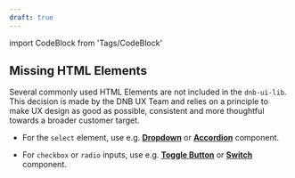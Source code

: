 ```yaml
---
draft: true
---
```


import CodeBlock from 'Tags/CodeBlock'

## Missing HTML Elements

Several commonly used HTML Elements are not included in the `dnb-ui-lib`. This decision is made by the DNB UX Team and relies on a principle to make UX design as good as possible, consistent and more thoughtful towards a broader customer target.

- For the `select` element, use e.g. [**Dropdown**](/uilib/components/dropdown) or [**Accordion**](/uilib/components/accordion) component.

- For `checkbox` or `radio` inputs, use e.g. [**Toggle Button**](/uilib/components/button) or [**Switch**](/uilib/components/switch) component.
